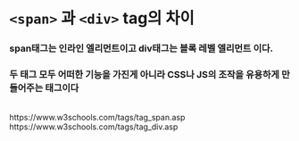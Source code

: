 # ```<span>``` 과 ```<div>``` tag의 차이
### span태그는 인라인 엘리먼트이고 div태그는 블록 레벨 엘리먼트 이다.
### 두 태그 모두 어떠한 기능을 가진게 아니라 CSS나 JS의 조작을 유용하게 만들어주는 태그이다 
<br>
https://www.w3schools.com/tags/tag_span.asp <br>
https://www.w3schools.com/tags/tag_div.asp